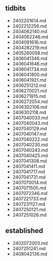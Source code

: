## tidbits
- 2402201614.md
- 2402212256.md
- 2404062140.md
- 2404062246.md
- 2404091616.md
- 2404282219.md
- 2405280058.md
- 2406041346.md
- 2406041646.md
- 2406041734.md
- 2406041800.md
- 2406041921.md
- 2406251212.md
- 2406270021.md
- 2406271915.md
- 2406272054.md
- 2406302106.md
- 2406302118.md
- 2407040033.md
- 2407040043.md
- 2407040129.md
- 2407040147.md
- 2407040222.md
- 2407040230.md
- 2407040243.md
- 2407040425.md
- 2407041308.md
- 2407041411.md
- 2407041717.md
- 2407041731.md
- 2407070014.md
- 2407071505.md
- 2407072346.md
- 2407221733.md
- 2407231127.md
- 2407250121.md
- 2407251026.md

## established
- 2402072003.md
- 2407251241.md
- 2408042136.md
